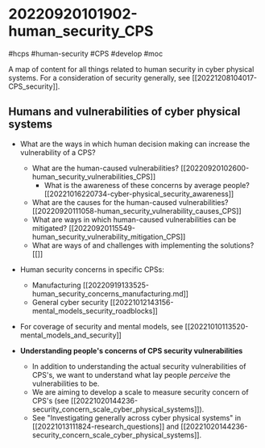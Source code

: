 # 20220920101902-human_security_CPS

#hcps #human-security #CPS #develop #moc

A map of content for all things related to human security in cyber physical systems. For a consideration of security generally, see [[20221208104017-CPS_security]].

## Humans and vulnerabilities of cyber physical systems

* What are the ways in which human decision making can increase the vulnerability of a CPS?
    * What are the human-caused vulnerabilities? [[20220920102600-human_security_vulnerabilities_CPS]]
		* What is the awareness of these concerns by average people? [[20221016220734-cyber-physical_security_awareness]]
    * What are the causes for the human-caused vulnerabilities? [[20220920111058-human_security_vulnerability_causes_CPS]]
    * What are ways in which human-caused vulnerabilities can be mitigated? [[20220920115549-human_security_vulnerability_mitigation_CPS]]
    * What are ways of and challenges with implementing the solutions? [[]]

* Human security concerns in specific CPSs:
    * Manufacturing [[20220919133525-human_security_concerns_manufacturing.md]]
    * General cyber security [[20221012143156-mental_models_security_roadblocks]]

* For coverage of security and mental models, see [[20221010113520-mental_models_and_security]]

* **Understanding people's concerns of CPS security vulnerabilities**
	* In addition to understanding the actual security vulnerabilities of CPS's, we want to understand what lay people *perceive* the vulnerabilities to be.
	* We are aiming to develop a scale to measure security concern of CPS's (see [[20221020144236-security_concern_scale_cyber_physical_systems]]).
	* See "Investigating generally across cyber physical systems" in [[20221013111824-research_questions]] and [[20221020144236-security_concern_scale_cyber_physical_systems]].
	
